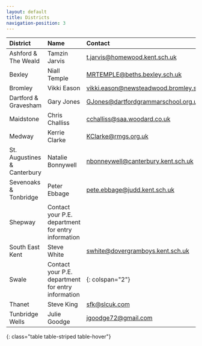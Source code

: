 ```yaml
---
layout: default
title: Districts
navigation-position: 3
---
```


| District                      | Name              | Contact                                   |
| :-----                        | :----             | :-----                                    |
| Ashford & The Weald           | Tamzin Jarvis     | t.jarvis@homewood.kent.sch.uk             |
| Bexley                        | Niall Temple      | MRTEMPLE@beths.bexley.sch.uk              |
| Bromley	                    | Vikki Eason       | vikki.eason@newsteadwood.bromley.sch.uk   |
| Dartford & Gravesham	        | Gary Jones        | GJones@dartfordgrammarschool.org.uk       |
| Maidstone	                    | Chris Challiss    | cchalliss@saa.woodard.co.uk               |
| Medway	                    | Kerrie Clarke     | KClarke@rmgs.org.uk                       |
| St. Augustines & Canterbury   | Natalie Bonnywell | nbonneywell@canterbury.kent.sch.uk        |
| Sevenoaks & Tonbridge	        | Peter Ebbage      | pete.ebbage@judd.kent.sch.uk              |
| Shepway	                    | Contact your P.E. department for entry information            |
| South East Kent               | Steve White       | swhite@dovergramboys.kent.sch.uk          |
| Swale	                        | Contact your P.E. department for entry information	        | {: colspan="2"}
| Thanet	                    | Steve King        | sfk@slcuk.com                             |
| Tunbridge Wells	            | Julie Goodge      | jgoodge72@gmail.com                       |
{: class="table table-striped table-hover"}